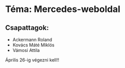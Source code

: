 # Téma: Mercedes-weboldal
## Csapattagok: 
- Ackermann Roland
- Kovács Máté Miklós
- Vámosi Attila

Április 26-ig végezni kell!!
